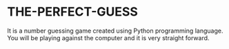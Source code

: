 # THE-PERFECT-GUESS
It is a number guessing game created using Python programming language. You will be playing against the computer and it is very straight forward.

